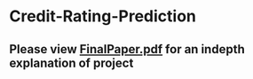 # Credit-Rating-Prediction

## Please view [FinalPaper.pdf](FinalPaper.pdf) for an indepth explanation of project
